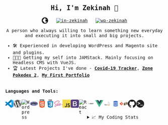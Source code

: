 <samp>
<h2 align="center">Hi, I'm Zekinah 👋</h2>
<p align="center">
<a href="https://www.zekinahlecaros.com/" target="blank"><img align="center" src=https://raw.githubusercontent.com/iconic/open-iconic/master/svg/globe.svg alt="zekinalecaros.com" height="20" width="20" /></a>
&emsp;
<a href="https://ph.linkedin.com/in/zekinah" target="blank"><img align="center" src=https://cdn.jsdelivr.net/npm/simple-icons@3.0.1/icons/linkedin.svg alt="in-zekinah" height="20" width="20" /></a>
  &emsp;
<a href="https://profiles.wordpress.org/zekinah/" target="blank"><img align="center" src=https://cdn.jsdelivr.net/npm/simple-icons@3.0.1/icons/wordpress.svg alt="wp-zekinah" height="20" width="20" /></a>
</p>
<p align="center">
A person who always willing to learn something new everyday and executing it into small and big projects.
</p>

- 🛠 Experienced in developing WordPress and Magento site and plugins.
- 👩🏻‍💻 Getting my self into JAMStack. Mainly focusing on Headless CMS with VueJS.
- 🏆 Latest Projects I've done - **[Covid-19 Tracker](https://github.com/zekinah/pandemiccovid-19)**, **[Zone Pokedex 2](https://github.com/zekinah/zone-pokedex2)**, **[My First Portfolio](https://github.com/zekinah/iamzekinah)** 
<br><br>

#### Languages and Tools:

<img align="left" alt="Visual Studio Code" width="26px" src="https://raw.githubusercontent.com/github/explore/80688e429a7d4ef2fca1e82350fe8e3517d3494d/topics/visual-studio-code/visual-studio-code.png" />
<img align="left" alt="Wordpress" width="26px" src="https://raw.githubusercontent.com/github/explore/80688e429a7d4ef2fca1e82350fe8e3517d3494d/topics/wordpress/wordpress.png" />
<img align="left" alt="Wordpress" width="26px" src="https://avatars.githubusercontent.com/u/168457?s=26" />
<img align="left" alt="PHP" width="26px" src="https://raw.githubusercontent.com/github/explore/80688e429a7d4ef2fca1e82350fe8e3517d3494d/topics/php/php.png" />
<img align="left" alt="HTML5" width="26px" src="https://raw.githubusercontent.com/github/explore/80688e429a7d4ef2fca1e82350fe8e3517d3494d/topics/html/html.png" />
<img align="left" alt="CSS3" width="26px" src="https://raw.githubusercontent.com/github/explore/80688e429a7d4ef2fca1e82350fe8e3517d3494d/topics/css/css.png" />
<img align="left" alt="Sass" width="26px" src="https://raw.githubusercontent.com/github/explore/80688e429a7d4ef2fca1e82350fe8e3517d3494d/topics/sass/sass.png" />
<img align="left" alt="JavaScript" width="26px" src="https://raw.githubusercontent.com/github/explore/80688e429a7d4ef2fca1e82350fe8e3517d3494d/topics/javascript/javascript.png" />
<img align="left" alt="React" width="26px" src="https://raw.githubusercontent.com/github/explore/80688e429a7d4ef2fca1e82350fe8e3517d3494d/topics/bootstrap/bootstrap.png" />
<img align="left" alt="React" width="26px" src="https://avatars.githubusercontent.com/u/22138497?s=26" />
<img align="left" alt="JavaScript" width="26px" src="https://raw.githubusercontent.com/github/explore/80688e429a7d4ef2fca1e82350fe8e3517d3494d/topics/jquery/jquery.png" />
<img align="left" alt="React" width="26px" src="https://raw.githubusercontent.com/github/explore/80688e429a7d4ef2fca1e82350fe8e3517d3494d/topics/vue/vue.png" />
<img align="left" alt="MySQL" width="26px" src="https://raw.githubusercontent.com/github/explore/80688e429a7d4ef2fca1e82350fe8e3517d3494d/topics/mysql/mysql.png" />
<img align="left" alt="SQL" width="26px" src="https://raw.githubusercontent.com/github/explore/80688e429a7d4ef2fca1e82350fe8e3517d3494d/topics/sql/sql.png" />
<img align="left" alt="Git" width="26px" src="https://raw.githubusercontent.com/github/explore/80688e429a7d4ef2fca1e82350fe8e3517d3494d/topics/git/git.png" />
<img align="left" alt="GitHub" width="26px" src="https://raw.githubusercontent.com/github/explore/78df643247d429f6cc873026c0622819ad797942/topics/github/github.png" />
<img align="left" alt="Terminal" width="26px" src="https://raw.githubusercontent.com/github/explore/80688e429a7d4ef2fca1e82350fe8e3517d3494d/topics/terminal/terminal.png" />


<br><br>

<details>
    <summary>📈 My Coding Stats</summary>

<!--START_SECTION:waka-->
![Code Time](http://img.shields.io/badge/Code%20Time-3%2C762%20hrs%2022%20mins-blue)

**🐱 My GitHub Data** 

> 📦 190.6 kB Used in GitHub's Storage 
 > 
> 🏆 19 Contributions in the Year 2024
 > 
> 🚫 Not Opted to Hire
 > 
> 📜 30 Public Repositories 
 > 
> 🔑 37 Private Repositories 
 > 
**I'm a Night 🦉** 

```text
🌞 Morning                400 commits         ██░░░░░░░░░░░░░░░░░░░░░░░   07.07 % 
🌆 Daytime                1714 commits        ████████░░░░░░░░░░░░░░░░░   30.31 % 
🌃 Evening                2305 commits        ██████████░░░░░░░░░░░░░░░   40.77 % 
🌙 Night                  1235 commits        █████░░░░░░░░░░░░░░░░░░░░   21.84 % 
```
📅 **I'm Most Productive on Sunday** 

```text
Monday                   672 commits         ███░░░░░░░░░░░░░░░░░░░░░░   11.89 % 
Tuesday                  622 commits         ███░░░░░░░░░░░░░░░░░░░░░░   11.00 % 
Wednesday                693 commits         ███░░░░░░░░░░░░░░░░░░░░░░   12.26 % 
Thursday                 658 commits         ███░░░░░░░░░░░░░░░░░░░░░░   11.64 % 
Friday                   861 commits         ████░░░░░░░░░░░░░░░░░░░░░   15.23 % 
Saturday                 1019 commits        █████░░░░░░░░░░░░░░░░░░░░   18.02 % 
Sunday                   1129 commits        █████░░░░░░░░░░░░░░░░░░░░   19.97 % 
```


📊 **This Week I Spent My Time On** 

```text
💬 Programming Languages: 
PHP                      12 hrs 18 mins      ██████████████░░░░░░░░░░░   56.34 % 
JavaScript               5 hrs 29 mins       ██████░░░░░░░░░░░░░░░░░░░   25.12 % 
Blade Template           1 hr 50 mins        ██░░░░░░░░░░░░░░░░░░░░░░░   08.46 % 
Other                    1 hr 12 mins        █░░░░░░░░░░░░░░░░░░░░░░░░   05.50 % 
CSS                      43 mins             █░░░░░░░░░░░░░░░░░░░░░░░░   03.31 % 
```

**I Mostly Code in PHP** 

```text
PHP                      36 repos            ███████████████░░░░░░░░░░   60.00 % 
JavaScript               7 repos             ███░░░░░░░░░░░░░░░░░░░░░░   11.67 % 
CSS                      7 repos             ███░░░░░░░░░░░░░░░░░░░░░░   11.67 % 
HTML                     6 repos             ██░░░░░░░░░░░░░░░░░░░░░░░   10.00 % 
Vue                      4 repos             ██░░░░░░░░░░░░░░░░░░░░░░░   06.67 % 
```




 Last Updated on 09/01/2024 18:13:50 UTC
<!--END_SECTION:waka-->
</details>
</samp>
